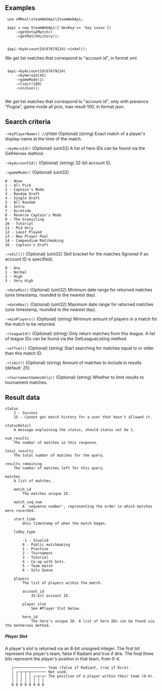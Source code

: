 ## Examples

```
 use vMReal\steamWebApi\SteamWebApi;
  
 $api = new SteamWebApi(['devKey'=> 'key xxxxx'])
     ->getDota2Match()
     ->getMatchHistory();


 $api->byAccountId(67679224)->inXml();

```

We get list matches that correspond to "account id", in format xml.


```

 $api->byAccountId(67679224)
     ->byHeroId(45)
     ->gameMode(1)
     ->limit(100)
     ->inJson();
  
```

We get list matches that correspond to "account id", only with presence "Pugna", game mode all pick, max result 100, in format json.


## Search criteria

`->byPlayerName() //@TODO` (Optional) (string)
    Exact match of a player's display-name at the time of the match.
    
`->byHeroId()` (Optional) (uint32)
    A list of hero IDs can be found via the GetHeroes method. 
    
`->byAccountId()` (Optional) (string)
    32-bit account ID.     
    
`->gameMode()` (Optional) (uint32)

    0 - None
    1 - All Pick
    2 - Captain's Mode
    3 - Random Draft
    4 - Single Draft
    5 - All Random
    6 - Intro
    7 - Diretide
    8 - Reverse Captain's Mode
    9 - The Greeviling
    10 - Tutorial
    11 - Mid Only
    12 - Least Played
    13 - New Player Pool
    14 - Compendium Matchmaking
    16 - Captain's Draft

`->skill()` (Optional) (uint32)
    Skill bracket for the matches (Ignored if an account ID is specified).

    0 - Any
    1 - Normal
    2 - High
    3 - Very High


`->dateMin()` (Optional) (uint32)
    Minimum date range for returned matches (unix timestamp, rounded to the nearest day). 
    
`->dateMax()` (Optional) (uint32)
    Maximum date range for returned matches (unix timestamp, rounded to the nearest day). 
    
`->minPlayers()` (Optional) (string)
    Minimum amount of players in a match for the match to be returned.
    
`->leagueId()` (Optional) (string)
    Only return matches from this league. A list of league IDs can be found via the GetLeagueListing method. 
    
`->offset()` (Optional) (string)
    Start searching for matches equal to or older than this match ID. 
    
`->limit()` (Optional) (string)
    Amount of matches to include in results (default: 25). 
    
`->tournamentGamesOnly()` (Optional) (string)
    Whether to limit results to tournament matches. 
    
    
## Result data


    status
        1 - Success
        15 - Cannot get match history for a user that hasn't allowed it.

    statusDetail
        A message explaining the status, should status not be 1.
        
    num_results
        The number of matches in this response.
        
    total_results
        The total number of matches for the query.
        
    results_remaining
        The number of matches left for this query.
        
    matches
        A list of matches.

        match_id
            The matches unique ID. 
            
        match_seq_num
            A 'sequence number', representing the order in which matches were recorded. 
            
        start_time
            Unix timestamp of when the match began. 
            
        lobby_type

            -1 - Invalid
            0 - Public matchmaking
            1 - Practise
            2 - Tournament
            3 - Tutorial
            4 - Co-op with bots.
            5 - Team match
            6 - Solo Queue

        players
            The list of players within the match.

            account_id
                32-bit account ID. 
                
            player_slot
                See #Player Slot below. 
                
            hero_id
                The hero's unique ID. A list of hero IDs can be found via the GetHeroes method. 




##### Player Slot

A player's slot is returned via an 8-bit unsigned integer. The first bit represent the player's team, false if Radiant and true if dire. The final three bits represent the player's position in that team, from 0-4.

```
   ┌─────────────── Team (false if Radiant, true if Dire).
   │ ┌─┬─┬─┬─────── Not used.
   │ │ │ │ │ ┌─┬─┬─ The position of a player within their team (0-4).
   │ │ │ │ │ │ │ │
   0 0 0 0 0 0 0 0
```   
